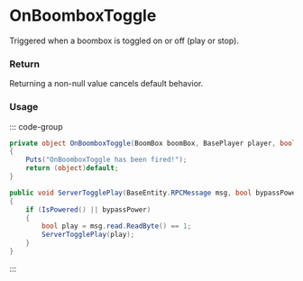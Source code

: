 # OnBoomboxToggle
<Badge type="info" text="Radio"/>[<Badge type="danger" text="Carbon Compatible"/>](https://github.com/CarbonCommunity/Carbon)[<Badge type="warning" text="Oxide Compatible"/>](https://github.com/OxideMod/Oxide.Rust)
Triggered when a boombox is toggled on or off (play or stop).

### Return
Returning a non-null value cancels default behavior.

### Usage
::: code-group
```csharp [Example]
private object OnBoomboxToggle(BoomBox boomBox, BasePlayer player, bool local0)
{
	Puts("OnBoomboxToggle has been fired!");
	return (object)default;
}
```
```csharp [Source — Assembly-CSharp @ BoomBox]
public void ServerTogglePlay(BaseEntity.RPCMessage msg, bool bypassPower = false)
{
	if (IsPowered() || bypassPower)
	{
		bool play = msg.read.ReadByte() == 1;
		ServerTogglePlay(play);
	}
}

```
:::
